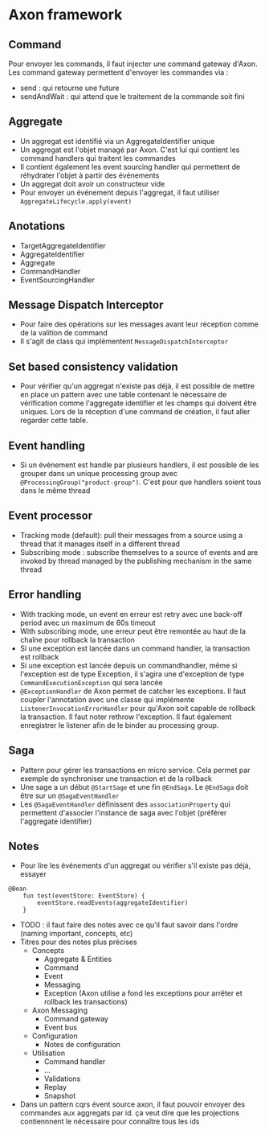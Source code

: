 # Axon framework

## Command
Pour envoyer les commands, il faut injecter une command gateway d'Axon. Les command gateway permettent d'envoyer les commandes via :
* send : qui retourne une future
* sendAndWait : qui attend que le traitement de la commande soit fini

## Aggregate
* Un aggregat est identifié via un AggregateIdentifier unique
* Un aggregat est l'objet managé par Axon. C'est lui qui contient les command handlers qui traitent les commandes
* Il contient également les event sourcing handler qui permettent de réhydrater l'objet à partir des événements
* Un aggregat doit avoir un constructeur vide
* Pour envoyer un événement depuis l'aggregat, il faut utiliser `AggregateLifecycle.apply(event)`

## Anotations
* TargetAggregateIdentifier
* AggregateIdentifier
* Aggregate
* CommandHandler
* EventSourcingHandler  

## Message Dispatch Interceptor
* Pour faire des opérations sur les messages avant leur réception comme de la valition de command
* Il s'agit de class qui implémentent `MessageDispatchInterceptor`

## Set based consistency validation
* Pour vérifier qu'un aggregat n'existe pas déjà, il est possible de mettre en place un pattern avec une table contenant le nécessaire de vérification comme l'aggregate identifier et les champs qui doivent être uniques. Lors de la réception d'une command de création, il faut aller regarder cette table.

## Event handling
* Si un événement est handle par plusieurs handlers, il est possible de les grouper dans un unique processing group avec `@ProcessingGroup("product-group")`. C'est pour que handlers soient tous dans le même thread

## Event processor
* Tracking mode (default): pull their messages from a source using a thread that it manages itself in a different thread
* Subscribing mode : subscribe themselves to a source of events and are invoked by thread managed by the publishing mechanism in the same thread

## Error handling
* With tracking mode, un event en erreur est retry avec une back-off period avec un maximum de 60s timeout
* With subscribing mode, une erreur peut être remontée au haut de la chaîne pour rollback la transaction
* Si une exception est lancée dans un command handler, la transaction est rollback
* Si une exception est lancée depuis un commandhandler, même si l'exception est de type Exception, il s'agira une d'exception de type `CommandExecutionException` qui sera lancée
* `@ExceptionHandler` de Axon permet de catcher les exceptions. Il faut coupler l'annotation avec une classe qui implémente `ListenerInvocationErrorHandler` pour qu'Axon soit capable de rollback la transaction. Il faut noter rethrow l'exception. Il faut également enregistrer le listener afin de le binder au processing group.

## Saga
* Pattern pour gérer les transactions en micro service. Cela permet par exemple de synchroniser une transaction et de la rollback
* Une sage a un début `@StartSage` et une fin `@EndSaga`. Le `@EndSaga` doit être sur un `@SagaEventHandler`
* Les `@SagaEventHandler` définissent des `associationProperty` qui permettent d'associer l'instance de saga avec l'objet (préférer l'aggregate identifier)

## Notes
* Pour lire les événements d'un aggregat ou vérifier s'il existe pas déjà, essayer
```
@Bean
    fun test(eventStore: EventStore) {
        eventStore.readEvents(aggregateIdentifier)
    }
```
* TODO : il faut faire des notes avec ce qu'il faut savoir dans l'ordre (naming important, concepts, etc)
* Titres pour des notes plus précises
    * Concepts
        * Aggregate & Entities
        * Command
        * Event
        * Messaging
        * Exception (Axon utilise a fond les exceptions pour arrêter et rollback les transactions)
    * Axon Messaging
        * Command gateway
        * Event bus
    * Configuration
        * Notes de configuration
    * Utilisation
        * Command handler
        * ...
        * Validations
        * Replay
        * Snapshot
* Dans un pattern cqrs évent source axon, il faut pouvoir envoyer des commandes aux aggregats par id. ça veut dire que les projections contiennnent le nécessaire pour connaître tous les ids